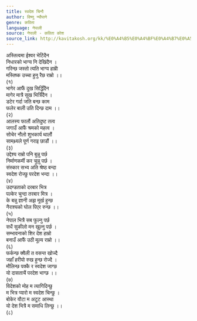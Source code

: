 ```yaml
---
title: स्वदेश चिनौ
author: विष्णु न्यौपाने
genre: कविता
language: नेपाली
source: नेपाली - कविता कोश
source_link: http://kavitakosh.org/kk/%E0%A4%B5%E0%A4%BF%E0%A4%B7%E0%A5%8D%E0%A4%A3%E0%A5%81_%E0%A4%A8%E0%A5%8D%E0%A4%AF%E0%A5%8C%E0%A4%AA%E0%A4%BE%E0%A4%A8%E0%A5%87
---
```


अस्तित्वमा ईश्वर भेटिंदैन  
निधारको भाग्य नि देखिंदैन ।  
गरिन्छ जस्तो त्यति भाग्य हाम्रोे  
मस्तिष्क उच्चा हुनु रैछ राम्रो ।।  
(१)  
भागेर आफैं दुख सिद्धिँदैन  
मागेर मात्रै सुख भित्रिँदैन ।  
डटेर गर्दा जति बन्छ काम  
फलेर बाली उति दिन्छ दाम ।।  
(२)  
आलस्य फालौं अतिदुष्ट तत्व  
जगाउँ आफैं श्रमको महत्व ।  
सोचेर नौलो शुभकार्य थालौं  
सामथ्र्यले पूर्ण गराइ छाडौं ।।  
(३)  
उद्देश्य राम्रो पनि बुन्नु पर्छ  
निर्माणकर्मी कर चुन्नु पर्छ ।  
संस्कार सभ्य अति श्रेष्ठ बन्दा  
स्वदेश रोज्छु परदेश भन्दा ।।  
(४)  
उदण्डताको दरबार भित्र  
पल्केर चुन्दा तरबार मित्र ।  
के बन्नु ज्ञानी अझ मूर्ख हुन्छ  
नैराश्यको घोल पिएर रुन्छ ।।  
(५)  
नेपाल भित्रै सब फुल्नु पर्छ  
सधैं सुकीलो मन खुल्नु पर्छ ।  
सम्भावनाको शिर देश हाम्रो  
बनाउँ आफैं उठी मूल्य राम्रो ।।  
(६)  
फर्कन्छ क्वैली त वसन्त खोज्दै  
जहाँ हरीयो रुख हुन्छ रोज्दै ।  
मौलिन्छ पक्कै र स्वदेश जाग्छ  
यो दासताचैं परदेश भाग्छ ।।  
(७)  
विदेशको मोह म त्यागिदिन्छु  
म भित्र प्यारो म स्वदेश चिन्छु ।  
बोकेर यौटा म अटूट आस्था  
यो देश भित्रै म समाधि लिन्छु ।।  
(८)
